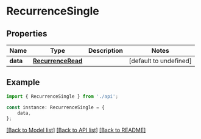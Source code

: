 # RecurrenceSingle


## Properties

Name | Type | Description | Notes
------------ | ------------- | ------------- | -------------
**data** | [**RecurrenceRead**](RecurrenceRead.md) |  | [default to undefined]

## Example

```typescript
import { RecurrenceSingle } from './api';

const instance: RecurrenceSingle = {
    data,
};
```

[[Back to Model list]](../README.md#documentation-for-models) [[Back to API list]](../README.md#documentation-for-api-endpoints) [[Back to README]](../README.md)
